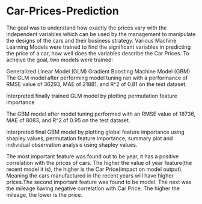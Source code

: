 # Car-Prices-Prediction

The goal was to understand how exactly the prices vary with the independent variables which can be used by the management to manipulate the designs of the cars and their business strategy. Various Machine Learning Models were trained to find the significant variables in predicting the price of a car, how well does the variables describe the Car Prices. To acheive the goal, two models were trained:

Generalized Linear Model (GLM)
Gradient Boosting Machine Model (GBM)
The GLM model after performing model tuning ran with a performance of RMSE value of 36293, MAE of 21881, and R^2 of 0.81 on the test dataset.

Interpreted finally trained GLM model by plotting permutation feature importance

The GBM model after model tuning performed with an RMSE value of 18736, MAE of 8083, and R^2 of 0.95 on the test dataset.

Interpreted final GBM model by plotting global feature importance using shapley values, permutation feature importance, summary plot and individual observation analysis using shapley values.

The most important feature was found out to be year, it has a positive correlation with the prices of cars. The higher the value of year feature(the recent model it is), the higher is the Car Price(impact on model output). Meaning the cars manufactured in the recent years will have higher prices.The second important feature was found to be model. The next was the mileage having negative correlation with Car Price. The higher the mileage, the lower is the price.
